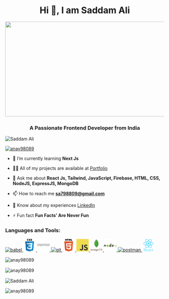 <h1 align="center">Hi 👋, I am Saddam Ali</h1>

<div align="center">
  <img src="https://img.etimg.com/thumb/height-450,width-600,imgsize-638053,msid-84146056/.jpg" width="600" height="300"/>
</div>

<h3 align="center">A Passionate Frontend Developer from India</h3>

<p align="left"> <img src="https://komarev.com/ghpvc/?username=anay9809&label=Profile%20views&color=0e75b6&style=flat" alt="Saddam Ali" /> </p>
<p align="left"> <a href="https://github.com/ryo-ma/github-profile-trophy"><img src="https://github-profile-trophy.vercel.app/?username=anay98089" alt="anay98089" /></a> </p>


- 🌱 I’m currently learning **Next Js**

- 👨‍💻 All of my projects are available at <a href="https://anay98089.github.io/" target="_blank">Portfolio</a>

- 💬 Ask me about **React Js, Tailwind, JavaScript, Firebase, HTML, CSS, NodeJS, ExpressJS, MongoDB**

- 📫 How to reach me **sa798809@gmail.com**

- 📄 Know about my experiences <a href="https://www.linkedin.com/in/saddam-ali-7b205b210/" target="_blank">LinkedIn</a>

- ⚡ Fun fact **Fun Facts’ Are Never Fun**

<h3 align="left">Languages and Tools:</h3>
<p align="left"> <a href="https://babeljs.io/" target="_blank" rel="noreferrer"> <img src="https://www.vectorlogo.zone/logos/babeljs/babeljs-icon.svg" alt="babel" width="40" height="40"/> </a> <a href="https://www.w3schools.com/css/" target="_blank" rel="noreferrer"> <img src="https://raw.githubusercontent.com/devicons/devicon/master/icons/css3/css3-original-wordmark.svg" alt="css3" width="40" height="40"/> </a> <a href="https://expressjs.com" target="_blank" rel="noreferrer"> <img src="https://raw.githubusercontent.com/devicons/devicon/master/icons/express/express-original-wordmark.svg" alt="express" width="40" height="40"/> </a> <a href="https://git-scm.com/" target="_blank" rel="noreferrer"> <img src="https://www.vectorlogo.zone/logos/git-scm/git-scm-icon.svg" alt="git" width="40" height="40"/> </a> </a> <a href="https://www.w3.org/html/" target="_blank" rel="noreferrer"> <img src="https://raw.githubusercontent.com/devicons/devicon/master/icons/html5/html5-original-wordmark.svg" alt="html5" width="40" height="40"/> </a> <a href="https://developer.mozilla.org/en-US/docs/Web/JavaScript" target="_blank" rel="noreferrer"> <img src="https://raw.githubusercontent.com/devicons/devicon/master/icons/javascript/javascript-original.svg" alt="javascript" width="40" height="40"/> </a> <a href="https://www.mongodb.com/" target="_blank" rel="noreferrer"> <img src="https://raw.githubusercontent.com/devicons/devicon/master/icons/mongodb/mongodb-original-wordmark.svg" alt="mongodb" width="40" height="40"/> </a> <a href="https://nodejs.org" target="_blank" rel="noreferrer"> <img src="https://raw.githubusercontent.com/devicons/devicon/master/icons/nodejs/nodejs-original-wordmark.svg" alt="nodejs" width="40" height="40"/> </a> <a href="https://postman.com" target="_blank" rel="noreferrer"> <img src="https://www.vectorlogo.zone/logos/getpostman/getpostman-icon.svg" alt="postman" width="40" height="40"/> </a>  <a href="https://reactjs.org/" target="_blank" rel="noreferrer"> <img src="https://raw.githubusercontent.com/devicons/devicon/master/icons/react/react-original-wordmark.svg" alt="react" width="40" height="40"/> </a> </p>

<p><img align="center" src="http://github-profile-summary-cards.vercel.app/api/cards/profile-details?username=anay98089&theme=nord_bright" alt="anay98089" /></p>

<p><img align="center" src="http://github-profile-summary-cards.vercel.app/api/cards/stats?username=anay98089&theme=nord_bright" alt="anay98089" /></p>

<p><img align="center" src="https://github-readme-streak-stats.herokuapp.com/?user=anay98089&" alt="Saddam Ali" /></p>

<p>
  <img
    align="center"
    src="https://github-readme-stats.vercel.app/api/top-langs/?username=anay9809&theme=light&hide_border=false&include_all_commits=false&count_private=false&layout=compact"
    alt="anay98089"
  />
</p>
